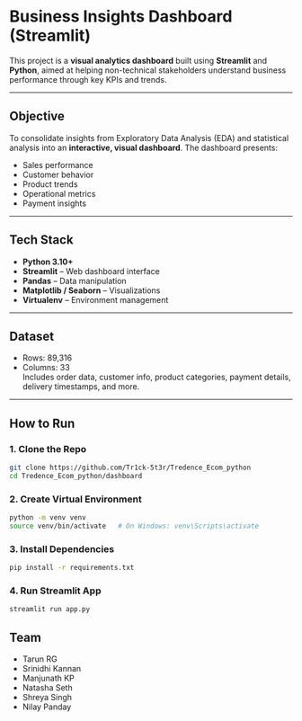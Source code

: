 # Business Insights Dashboard (Streamlit)

This project is a **visual analytics dashboard** built using **Streamlit** and **Python**, aimed at helping non-technical stakeholders understand business performance through key KPIs and trends.

---

## Objective

To consolidate insights from Exploratory Data Analysis (EDA) and statistical analysis into an **interactive, visual dashboard**. The dashboard presents:

- Sales performance
- Customer behavior
- Product trends
- Operational metrics
- Payment insights

---

## Tech Stack

- **Python 3.10+**
- **Streamlit** – Web dashboard interface
- **Pandas** – Data manipulation
- **Matplotlib / Seaborn** – Visualizations
- **Virtualenv** – Environment management

---

## Dataset

- Rows: 89,316
- Columns: 33  
Includes order data, customer info, product categories, payment details, delivery timestamps, and more.

---

## How to Run

### 1. Clone the Repo

```bash
git clone https://github.com/Tr1ck-5t3r/Tredence_Ecom_python
cd Tredence_Ecom_python/dashboard
```

### 2. Create Virtual Environment

```bash
python -m venv venv
source venv/bin/activate   # On Windows: venv\Scripts\activate
```

### 3. Install Dependencies

```bash
pip install -r requirements.txt
```

### 4. Run Streamlit App

```bash
streamlit run app.py

```

## Team

- Tarun RG
- Srinidhi Kannan
- Manjunath KP
- Natasha Seth
- Shreya Singh
- Nilay Panday